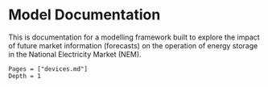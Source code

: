 # Model Documentation

This is documentation for a modelling framework built to explore the impact of future market information (forecasts) on the operation of energy storage in the National Electricity Market (NEM).

```@contents
Pages = ["devices.md"]
Depth = 1
```